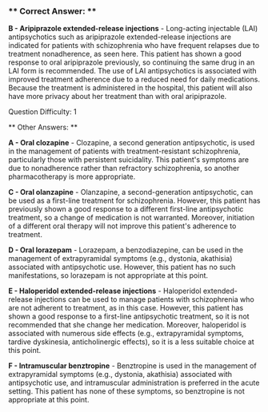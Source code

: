 ### ** Correct Answer: **

**B - Aripiprazole extended-release injections** - Long-acting injectable (LAI) antipsychotics such as aripiprazole extended-release injections are indicated for patients with schizophrenia who have frequent relapses due to treatment nonadherence, as seen here. This patient has shown a good response to oral aripiprazole previously, so continuing the same drug in an LAI form is recommended. The use of LAI antipsychotics is associated with improved treatment adherence due to a reduced need for daily medications. Because the treatment is administered in the hospital, this patient will also have more privacy about her treatment than with oral aripiprazole.

Question Difficulty: 1

** Other Answers: **

**A - Oral clozapine** - Clozapine, a second generation antipsychotic, is used in the management of patients with treatment-resistant schizophrenia, particularly those with persistent suicidality. This patient's symptoms are due to nonadherence rather than refractory schizophrenia, so another pharmacotherapy is more appropriate.

**C - Oral olanzapine** - Olanzapine, a second-generation antipsychotic, can be used as a first-line treatment for schizophrenia. However, this patient has previously shown a good response to a different first-line antipsychotic treatment, so a change of medication is not warranted. Moreover, initiation of a different oral therapy will not improve this patient's adherence to treatment.

**D - Oral lorazepam** - Lorazepam, a benzodiazepine, can be used in the management of extrapyramidal symptoms (e.g., dystonia, akathisia) associated with antipsychotic use. However, this patient has no such manifestations, so lorazepam is not appropriate at this point.

**E - Haloperidol extended-release injections** - Haloperidol extended-release injections can be used to manage patients with schizophrenia who are not adherent to treatment, as in this case. However, this patient has shown a good response to a first-line antipsychotic treatment, so it is not recommended that she change her medication. Moreover, haloperidol is associated with numerous side effects (e.g., extrapyramidal symptoms, tardive dyskinesia, anticholinergic effects), so it is a less suitable choice at this point.

**F - Intramuscular benztropine** - Benztropine is used in the management of extrapyramidal symptoms (e.g., dystonia, akathisia) associated with antipsychotic use, and intramuscular administration is preferred in the acute setting. This patient has none of these symptoms, so benztropine is not appropriate at this point.

